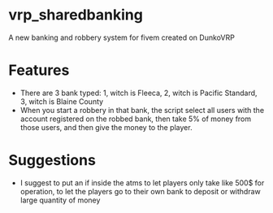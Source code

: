 # vrp_sharedbanking
A new banking and robbery system for fivem created on DunkoVRP

# Features

- There are 3 bank typed: 1, witch is Fleeca, 2, witch is Pacific Standard, 3, witch is Blaine County
- When you start a robbery in that bank, the script select all users with the account registered on the robbed bank, then take 5% of money from those users, and then give the money to the player.

# Suggestions

- I suggest to put an if inside the atms to let players only take like 500$ for operation, to let the players go to their own bank to deposit or withdraw large quantity of money
